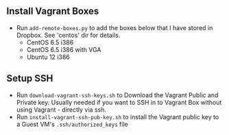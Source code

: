 ## Install Vagrant Boxes

- Run `add-remote-boxes.py` to add the boxes below that I have stored in Dropbox. See 'centos' dir for details.
  - CentOS 6.5 i386 
  - CentOS 6.5 i386 with VGA
  - Ubuntu 12 i386

## Setup SSH

- Run `download-vagrant-ssh-keys.sh` to Download the Vagrant Public and Private key. Usually needed if you want to SSH in to Vagrant Box without using Vagrant - directly via ssh.
- Run `install-vagrant-ssh-pub-key.sh` to install the Vagrant public key to a Guest VM's `.ssh/authorized_keys` file
